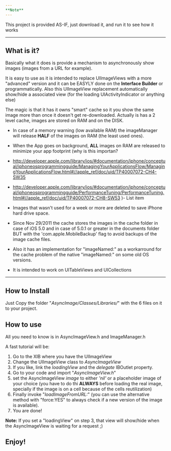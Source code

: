 ```yaml
---
**Note**
---
```

This project is provided AS-IF, just download it, and run it to see how it works


---

What is it?
---

Basically what it does is provide a mechanism to asynchronously show images (images from a URL for example).

It is easy to use as it is intended to replace UIImageViews with a more "advanced" version and it can be EASYLY done on the **Interface Builder** or programmatically. Also this UIImageView replacement automatically show/hide a associated view (for the loading UIActivityIndicator or anything else)

The magic is that it has it owns "smart" cache so it you show the same image more than once it doesn't get re-downloaded. Actually is has a 2 level cache, images are stored on RAM and on the DISK.

 - In case of a memory warning (low available RAM) the imageManager will release **HALF** of the images on RAM (the least used ones).
 - When the App goes on background, **ALL** images on RAM are released to minimize your app footprint (why is this importan?
- http://developer.apple.com/library/ios/#documentation/iphone/conceptual/iphoneosprogrammingguide/ManagingYourApplicationsFlow/ManagingYourApplicationsFlow.html#//apple_ref/doc/uid/TP40007072-CH4-SW35
-  http://developer.apple.com/library/ios/#documentation/iphone/conceptual/iphoneosprogrammingguide/PerformanceTuning/PerformanceTuning.html#//apple_ref/doc/uid/TP40007072-CH8-SW53 )- List item

 - Images that wasn't used for a week or more are deleted to save iPhone hard drive space.

 - Since Nov 29/2011 the cache stores the images in the cache folder in case of iOS 5.0 and in case of 5.0.1 or greater in the documents folder BUT with the 'com.apple.MobileBackup' flag to avoid backups of the image cache files.

 - Also it has an implementation for "imageNamed:" as a workarround for the cache problem of the native "imageNamed:" on some old OS versions.

 - It is intended to work on UITableViews and UICollections

---

How to Install
--------
Just Copy the folder "*AsyncImage/Classes/Libraries/*" with the 6 files on it to your project.

How to use
---

All you need to know is in AsyncImageView.h and ImageManager.h

A fast tutorial will be:

 1. Go to the XIB where you have the UIImageView
 2. Change the UIImageView class to *AsyncImageView*
 3. If you like, link the *loadingView* and the *delegate* IBOutlet property.
 4. Go to your code and import "*AsyncImageView.h*"
 5. set the AsyncImageView *image* to either *'nil'* or a placeholder image of your choice (you have to do thi **ALWAYS** before loading the real image, specially if the image is on a cell because of the cells reutilization)
 6. Finally invoke "*loadImageFromURL:*" (you can use the alternative method with "force:YES" to always check if a new version of the image is available).
 7. You are done!

**Note:** If you set a "loadingView" on step 3, that view will show/hide when the AsyncImageView is waiting for a request ;)

Enjoy!
---